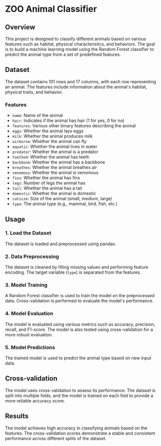 # ZOO Animal Classifier

## Overview
This project is designed to classify different animals based on various features such as habitat, physical characteristics, and behaviors. The goal is to build a machine learning model using the Random Forest classifier to predict the animal type from a set of predefined features.

## Dataset
The dataset contains 101 rows and 17 columns, with each row representing an animal. The features include information about the animal's habitat, physical traits, and behavior.

### Features
- `name`: Name of the animal
- `hair`: Indicates if the animal has hair (1 for yes, 0 for no)
- `features`: Various other binary features describing the animal
- `eggs`: Whether the animal lays eggs
- `milk`: Whether the animal produces milk
- `airborne`: Whether the animal can fly
- `aquatic`: Whether the animal lives in water
- `predator`: Whether the animal is a predator
- `toothed`: Whether the animal has teeth
- `backbone`: Whether the animal has a backbone
- `breathes`: Whether the animal breathes air
- `venomous`: Whether the animal is venomous
- `fins`: Whether the animal has fins
- `legs`: Number of legs the animal has
- `tail`: Whether the animal has a tail
- `domestic`: Whether the animal is domestic
- `catsize`: Size of the animal (small, medium, large)
- `type`: The animal type (e.g., mammal, bird, fish, etc.)

## Usage

### 1. Load the Dataset
The dataset is loaded and preprocessed using pandas.

### 2. Data Preprocessing
The dataset is cleaned by filling missing values and performing feature encoding. The target variable (`type`) is separated from the features.

### 3. Model Training
A Random Forest classifier is used to train the model on the preprocessed data. Cross-validation is performed to evaluate the model's performance.

### 4. Model Evaluation
The model is evaluated using various metrics such as accuracy, precision, recall, and F1-score. The model is also tested using cross-validation for a more robust evaluation.

### 5. Model Predictions
The trained model is used to predict the animal type based on new input data.

## Cross-validation
The model uses cross-validation to assess its performance. The dataset is split into multiple folds, and the model is trained on each fold to provide a more reliable accuracy score.

## Results
The model achieves high accuracy in classifying animals based on the features. The cross-validation scores demonstrate a stable and consistent performance across different splits of the dataset.
